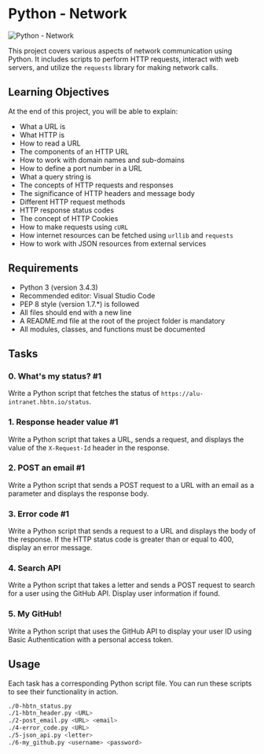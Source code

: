 # Python - Network

![Python - Network](https://img.shields.io/badge/Python-Network-orange)

This project covers various aspects of network communication using Python. It includes scripts to perform HTTP requests, interact with web servers, and utilize the `requests` library for making network calls.

## Learning Objectives

At the end of this project, you will be able to explain:

- What a URL is
- What HTTP is
- How to read a URL
- The components of an HTTP URL
- How to work with domain names and sub-domains
- How to define a port number in a URL
- What a query string is
- The concepts of HTTP requests and responses
- The significance of HTTP headers and message body
- Different HTTP request methods
- HTTP response status codes
- The concept of HTTP Cookies
- How to make requests using `cURL`
- How internet resources can be fetched using `urllib` and `requests`
- How to work with JSON resources from external services

## Requirements

- Python 3 (version 3.4.3)
- Recommended editor: Visual Studio Code
- PEP 8 style (version 1.7.*) is followed
- All files should end with a new line
- A README.md file at the root of the project folder is mandatory
- All modules, classes, and functions must be documented

## Tasks

### 0. What's my status? #1
Write a Python script that fetches the status of `https://alu-intranet.hbtn.io/status`.

### 1. Response header value #1
Write a Python script that takes a URL, sends a request, and displays the value of the `X-Request-Id` header in the response.

### 2. POST an email #1
Write a Python script that sends a POST request to a URL with an email as a parameter and displays the response body.

### 3. Error code #1
Write a Python script that sends a request to a URL and displays the body of the response. If the HTTP status code is greater than or equal to 400, display an error message.

### 4. Search API
Write a Python script that takes a letter and sends a POST request to search for a user using the GitHub API. Display user information if found.

### 5. My GitHub!
Write a Python script that uses the GitHub API to display your user ID using Basic Authentication with a personal access token.

## Usage

Each task has a corresponding Python script file. You can run these scripts to see their functionality in action.

```bash
./0-hbtn_status.py
./1-hbtn_header.py <URL>
./2-post_email.py <URL> <email>
./4-error_code.py <URL>
./5-json_api.py <letter>
./6-my_github.py <username> <password>
